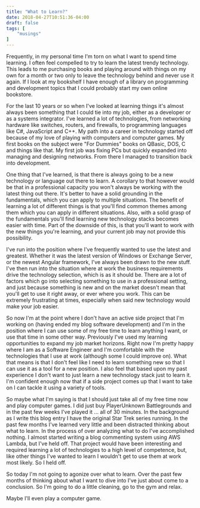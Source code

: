 ```yaml
---
title: "What to Learn?"
date: 2018-04-27T10:51:36-04:00
draft: false
tags: [
    "musings"
]
---
```


Frequently, in my personal time I'm torn on what I want to spend time learning.  I often feel compelled to try to learn
the latest trendy technology.  This leads to me purchasing books and playing around with things on my own for a month or
two only to leave the technology behind and never use it again.  If I look at my bookshelf I have enough of a library
on programming and development topics that I could probably start my own online bookstore.

For the last 10 years or so when I've looked at learning things it's almost always been something that I could tie into
my job, either as a developer or as a systems integrator.  I've learned a lot of technologies, from networking hardware 
like switches, routers, and firewalls, to programming languages like C#, JavaScript and C++.  My path into a career in
technology started off because of my love of playing with computers and computer games.  My first books on the subject
were "For Dummies" books on QBasic, DOS, C and things like that.  My first job was fixing PCs but quickly expanded into
managing and designing networks.  From there I managed to transition back into development.

One thing that I've learned, is that there is always going to be a new technology or language out there to learn.  A corollary
to that however would be that in a professional capacity you won't always be working with the latest thing out there.  It's 
better to have a solid grounding in the fundamentals, which you can apply to multiple situations.  The benefit of learning
a lot of different things is that you'll find common themes among them which you can apply in different situations.  Also,
with a solid grasp of the fundamentals you'll find learning new technology stacks becomes easier with time.  Part of the downside 
of this, is that you'll want to work with the new things you're learning, and your current job may not provide this possibility.

I've run into the position where I've frequently wanted to use the latest and greatest.  Whether it was the latest version of 
Windows or Exchange Server, or the newest Angular framework, I've always been drawn to the new stuff.  I've then run into
the situation where at work the business requirements drive the technology selection, which is as it should be.  There are a
lot of factors which go into selecting something to use in a professional setting, and just because something is new and on
the market doesn't mean that you'll get to use it right away, or ever where you work.  This can be extremely frustrating at 
times, especially when said new technology would make your job easier.  

So now I'm at the point where I don't have an active side project that I'm working on (having ended my blog software development)
and I'm in the position where I can use some of my free time to learn anything I want, or use that time in some other way.  Previously
I've used my learning opportunities to expand my job market horizons.  Right now I'm pretty happy where I am as a Software Engineer and
I'm comfortable with the technologies that I use at work (although some I could improve on).  What that means is that I don't feel
like I need to learn something new so that I can use it as a tool for a new position.  I also feel that based upon my past experience
I don't want to just learn a new technology stack just to learn it.  I'm confident enough now that if a side project comes up
that I want to take on I can tackle it using a variety of tools.

So maybe what I'm saying is that I should just take all of my free time now and play computer games.  I did just buy PlayerUnknown 
Battlegrounds and in the past few weeks I've played it ... all of 30 minutes.  In the background as I write this blog entry I have
the original Star Trek series running.  In the past few months I've learned very little and been distracted thinking about what to learn.
In the process of over analyzing what to do I've accomplished nothing.  I almost started writing a blog commenting system using AWS
Lambda, but I've held off.  That project would have been interesting and required learning a lot of technologies to a high level of competence,
but, like other things I've wanted to learn I wouldn't get to use them at work most likely.  So I held off.

So today I'm not going to agonize over what to learn.  Over the past few months of thinking about what I want to dive into I've just about
come to a conclusion.  So I'm going to do a little cleaning, go to the gym and relax.  

Maybe I'll even play a computer game.  



